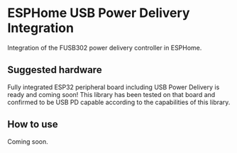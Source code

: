 # ESPHome USB Power Delivery Integration

Integration of the FUSB302 power delivery controller in ESPHome.


## Suggested hardware
Fully integrated ESP32 peripheral board including USB Power Delivery is ready and coming soon! This library has been tested on that board and confirmed to be USB PD capable according to the capabilities of this library.


## How to use
Coming soon.
